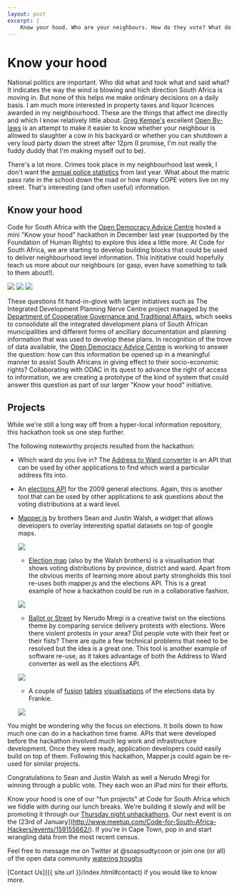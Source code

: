 ```yaml
---
layout: post
excerpt: |
    Know your hood. Who are your neighbours. How do they vote? What do they earn and what are their houses worth? Learn more about the schools in your area. How do you contact your ward councillor and what are they spending their ward allocation budgets on? Many of us don't know although the data exists. Code for South Africa hosted a mini-hackathon last year with the Open Democracy Advice centre to explore just that.
---
```


Know your hood
==============

National politics are important. Who did what and took what and said what? It indicates the way the wind is blowing and hich direction South Africa is moving in. But none of this helps me make ordinary decisions on a daily basis. I am much more interested in property taxes and liquor licences awarded in my neighbourhood. These are the things that affect me directly and which I know relatively little about. [Greg Kempe's](https://twitter.com/longhotsummer) excellent [Open By-laws](http://openbylaws.org.za) is an attempt to make it easier to know whether your neighbour is allowed to slaughter a cow in his backyard or whether you can shutdown a very loud party down the street after 12pm (I promise, I'm not really the fuddy duddy that I'm making myself out to be). 

There's a lot more. Crimes took place in my neighbourhood last week, I don't want the [annual police statistics](http://www.saps.gov.za/statistics/reports/crimestats/2013/crime_stats.htm) from last year. What about the matric pass rate in the school down the road or how many COPE voters live on my street. That's interesting (and often useful) information. 

Know your hood
--------------

Code for South Africa with the [Open Democracy Advice Centre](http://www.opendemocracy.org.za) hosted a mini "Know your hood" hackathon in December last year (supported by the Foundation of Human Rights) to explore this idea a little more. At Code for South Africa, we are starting to develop building blocks that could be used to deliver neighbourhood level information. This inititative could hopefully teach us more about our neighbours (or gasp, even have something to talk to them about!). 


<p class="img">
    <img src="{{ site.url }}/img/hackathon_snap1.jpg">
    <img src="{{ site.url }}/img/hackathon_snap2.jpg">
    <img src="{{ site.url }}/img/hackathon_snacks.jpg">
</p>

These questions fit hand-in-glove with larger initiatives such as The Integrated Development Planning Nerve Centre project managed by the [Department of Cooperative Governance and Traditional Affairs](http://www.cogta.gov.za), which seeks to consolidate all the integrated development plans of South African municipalities and different forms of ancillary documentation and planning information that was used to develop these plans. In recognition of the trove of data available, the [Open Democracy Advice Centre](http://www.opendemocracy.org.za) is working to answer the question: how can this information be opened up in a meaningful manner to assist South Africans in giving effect to their socio-economic rights? Collaborating with ODAC in its quest to advance the right of access to information, we are creating a prototype of the kind of system that could answer this question as part of our larger "Know your hood" initiative.

Projects
--------

While we're still a long way off from a hyper-local information repository, this hackathon took us one step further. 

The following noteworthy projects resulted from the hackathon:

* Which ward do you live in? The [Address to Ward converter](http://wards.code4sa.org/) is an API that can be used by other applications to find which ward a particular address fits into.

* An [elections API](http://iec.code4sa.org/) for the 2009 general elections. Again, this is another tool that can be used by other applications to ask questions about the voting distributions at a ward level.

* [Mapper.js](http://www.capesean.co.za/mapper/) by brothers Sean and Justin Walsh, a widget that allows developers to overlay interesting spatial datasets on top of google maps.

    <p class="img">
        <img src="{{ site.url }}/img/mapperjs.png">
    </p>

    * [Election map](http://www.electionmap.co.za/) (also by the Walsh brothers) is a visualisation that shows voting distributions by province, district and ward. Apart from the obvious merits of learning more about party strongholds this tool re-uses both mapper.js and the elections API. This is a great example of how a hackathon could be run in a collaborative fashion.

    <p class="img">
        <img src="{{ site.url }}/img/electionmap.jpg">
    </p>

    * [Ballot or Street](http://ballot-or-street.aws.af.cm/) by Nerudo Mregi is a creative twist on the elections theme by comparing service delivery protests with elections. Were there violent protests in your area? Did people vote with their feet or their fists? There are quite a few technical problems that need to be resolved but the idea is a great one. This tool is another example of software re-use, as it takes advantage of both the Address to Ward converter as well as the elections API.

    <p class="img">
        <img src="{{ site.url }}/img/street_or_ballot.png">
    </p>

    * A couple of [fusion](https://www.google.com/fusiontables/DataSource?docid=10Nq9HJr42xuf_7SY33AHeJFRxD-CefdnctW4Jqs) [tables](https://www.google.com/fusiontables/DataSource?docid=10Nq9HJr42xuf_7SY33AHeJFRxD-CefdnctW4Jqs) [visualisations](https://www.google.com/fusiontables/DataSource?docid=1QIs374qGWLdQVLDvi5l9oMepm-Pe_1hnAqfPsDo) of the elections data by Frankie.

    <p class="img">
        <img src="{{ site.url }}/img/frankie.png">
    </p>

You might be wondering why the focus on elections. It boils down to how much one can do in a hackathon time frame. APIs that were developed before the hackathon involved much leg work and infrastructure development. Once they were ready, application developers could easily build on top of them. Following this hackathon, Mapper.js could again be re-used for similar projects.

Congratulations to Sean and Justin Walsh as well a Nerudo Mregi for winning through a public vote. They each won an iPad mini for their efforts. 

Know your hood is one of our "fun projects" at Code for South Africa which we fiddle with during our lunch breaks. We're building it slowly and will be promoting it through our [Thursday night unhackathons](http://www.meetup.com/Code-for-South-Africa-Hackers/). Our next event is on the (23rd of January](http://www.meetup.com/Code-for-South-Africa-Hackers/events/159155662/). If you're in Cape Town, pop in and start wrangling data from the most recent census.

Feel free to message me on Twitter at @soapsudtycoon or join one (or all) of the open data community [watering troughs](http://www.code4sa.org/index.html#about-opendata)

[Contact Us]({{ site.url }}/index.html#contact) if you would like to know more.

